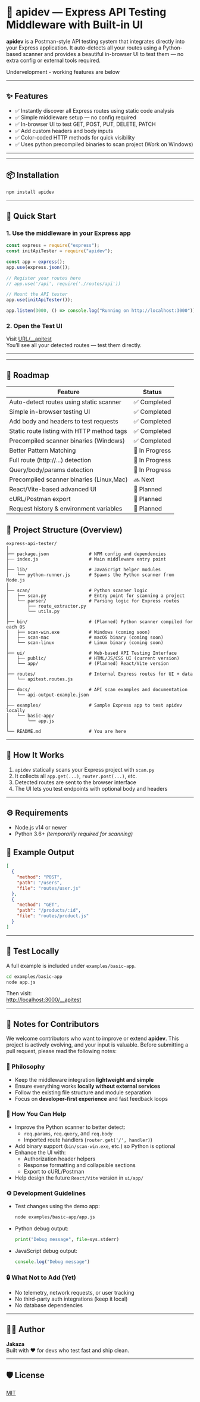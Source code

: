 # 🧪 apidev — Express API Testing Middleware with Built-in UI

**apidev** is a Postman-style API testing system that integrates directly into your Express application. It auto-detects all your routes using a Python-based scanner and provides a beautiful in-browser UI to test them — no extra config or external tools required.

Undervelopment - working features are below

---

## ✨ Features

- ✅ Instantly discover all Express routes using static code analysis
- ✅ Simple middleware setup — no config required
- ✅ In-browser UI to test GET, POST, PUT, DELETE, PATCH
- ✅ Add custom headers and body inputs
- ✅ Color-coded HTTP methods for quick visibility
- ✅ Uses python precompiled binaries to scan project (Work on Windows)

---


---



## 📦 Installation

```bash
npm install apidev
```

---

## 🚀 Quick Start

### 1. Use the middleware in your Express app

```js
const express = require("express");
const initApiTester = require("apidev");

const app = express();
app.use(express.json());

// Register your routes here
// app.use('/api', require('./routes/api'))

// Mount the API tester
app.use(initApiTester());

app.listen(3000, () => console.log("Running on http://localhost:3000"));
```

### 2. Open the Test UI

Visit [URL/__apitest](URL/__apitest)  
You’ll see all your detected routes — test them directly.

---



---

## 🔮 Roadmap

| Feature                                    | Status        |
| ------------------------------------------ | ------------- |
| Auto-detect routes using static scanner    | ✅ Completed   |
| Simple in-browser testing UI               | ✅ Completed   |
| Add body and headers to test requests      | ✅ Completed   |
| Static route listing with HTTP method tags | ✅ Completed   |
| Precompiled scanner binaries (Windows)     | ✅ Completed   |
| Better Pattern Matching                    | 🔄 In Progress |
| Full route (http://...) detection          | 🔄 In Progress |
| Query/body/params detection                | 🔄 In Progress |
| Precompiled scanner binaries (Linux,Mac)   | 🔜 Next        |
| React/Vite-based advanced UI               | 🧭 Planned     |
| cURL/Postman export                        | 🧭 Planned     |
| Request history & environment variables    | 🧭 Planned     |


## 📁 Project Structure (Overview)

```
express-api-tester/
│
├── package.json               # NPM config and dependencies
├── index.js                   # Main middleware entry point
│
├── lib/                       # JavaScript helper modules
│   └── python-runner.js       # Spawns the Python scanner from Node.js
│
├── scan/                      # Python scanner logic
│   ├── scan.py                # Entry point for scanning a project
│   └── parser/                # Parsing logic for Express routes
│       ├── route_extractor.py
│       └── utils.py
│
├── bin/                       # (Planned) Python scanner compiled for each OS
│   ├── scan-win.exe           # Windows (coming soon)
│   ├── scan-mac               # macOS binary (coming soon)
│   └── scan-linux             # Linux binary (coming soon)
│
├── ui/                        # Web-based API Testing Interface
│   ├── public/                # HTML/JS/CSS UI (current version)
│   └── app/                   # (Planned) React/Vite version
│
├── routes/                    # Internal Express routes for UI + data
│   └── apitest.routes.js
│
├── docs/                      # API scan examples and documentation
│   └── api-output-example.json
│
├── examples/                  # Sample Express app to test apidev locally
│   └── basic-app/
│       └── app.js
│
└── README.md                  # You are here
```

---

## 🧪 How It Works

1. `apidev` statically scans your Express project with `scan.py`
2. It collects all `app.get(...)`, `router.post(...)`, etc.
3. Detected routes are sent to the browser interface
4. The UI lets you test endpoints with optional body and headers

---

## ⚙ Requirements

- Node.js v14 or newer
- Python 3.6+ *(temporarily required for scanning)*


## 📘 Example Output

```json
[
  {
    "method": "POST",
    "path": "/users",
    "file": "routes/user.js"
  },
  {
    "method": "GET",
    "path": "/products/:id",
    "file": "routes/product.js"
  }
]
```

---

## 🧪 Test Locally

A full example is included under `examples/basic-app`.

```bash
cd examples/basic-app
node app.js
```

Then visit:  
[http://localhost:3000/__apitest](http://localhost:3000/__apitest)

---

## 🤝 Notes for Contributors

We welcome contributors who want to improve or extend **apidev**. This project is actively evolving, and your input is valuable. Before submitting a pull request, please read the following notes:

### 🧠 Philosophy

- Keep the middleware integration **lightweight and simple**
- Ensure everything works **locally without external services**
- Follow the existing file structure and module separation
- Focus on **developer-first experience** and fast feedback loops

### 🧪 How You Can Help

- Improve the Python scanner to better detect:
  - `req.params`, `req.query`, and `req.body`
  - Imported route handlers (`router.get('/', handler)`)
- Add binary support (`bin/scan-win.exe`, etc.) so Python is optional
- Enhance the UI with:
  - Authorization header helpers
  - Response formatting and collapsible sections
  - Export to cURL/Postman
- Help design the future `React/Vite` version in `ui/app/`

### ⚙ Development Guidelines

- Test changes using the demo app:
  ```bash
  node examples/basic-app/app.js
  ```
- Python debug output:
  ```python
  print("Debug message", file=sys.stderr)
  ```
- JavaScript debug output:
  ```js
  console.log("Debug message")
  ```

### 🔒 What Not to Add (Yet)

- No telemetry, network requests, or user tracking
- No third-party auth integrations (keep it local)
- No database dependencies

---

## 👨‍💻 Author

**Jakaza**  
Built with ❤️ for devs who test fast and ship clean.

---

## 🛡 License

[MIT](./LICENSE)